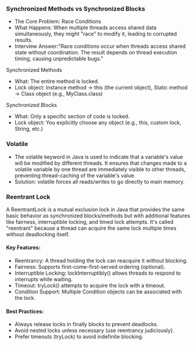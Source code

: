 ### Synchronized Methods vs Synchronized Blocks
* The Core Problem: Race Conditions
* What Happens: When multiple threads access shared data simultaneously, they might "race" to modify it, leading to corrupted results.
* Interview Answer:"Race conditions occur when threads access shared state without coordination. The result depends on thread execution timing, causing unpredictable bugs."

Synchronized Methods 
* What: The entire method is locked.
* Lock object: Instance method → this (the current object), Static method → Class object (e.g., MyClass.class)

Synchronized Blocks
* What: Only a specific section of code is locked.
* Lock object: You explicitly choose any object (e.g., this, custom lock, String, etc.)

### Volatile
* The volatile keyword in Java is used to indicate that a variable's value will be modified by different threads. It ensures that changes made to a volatile variable by one thread are immediately visible to other threads, preventing thread-caching of the variable's value.
* Solution: volatile forces all reads/writes to go directly to main memory.

### Reentrant Lock 
A ReentrantLock is a mutual exclusion lock in Java that provides the same basic behavior as synchronized blocks/methods but with additional features like fairness, interruptible locking, and timed lock attempts. It's called "reentrant" because a thread can acquire the same lock multiple times without deadlocking itself.

#### Key Features:
* Reentrancy: A thread holding the lock can reacquire it without blocking. 
* Fairness: Supports first-come-first-served ordering (optional). 
* Interruptible Locking: lockInterruptibly() allows threads to respond to interrupts while waiting. 
* Timeout: tryLock() attempts to acquire the lock with a timeout. 
* Condition Support: Multiple Condition objects can be associated with the lock.

#### Best Practices:
* Always release locks in finally blocks to prevent deadlocks. 
* Avoid nested locks unless necessary (use reentrancy judiciously). 
* Prefer timeouts (tryLock) to avoid indefinite blocking.